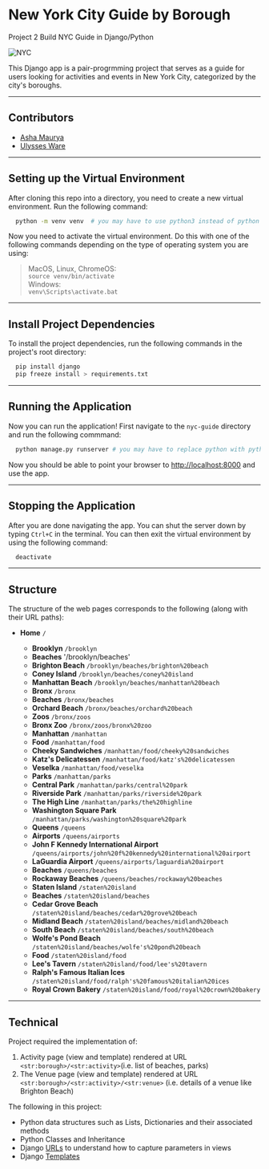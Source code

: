 # New York City Guide by Borough
Project 2 Build NYC Guide in Django/Python

![NYC](https://s-media-cache-ak0.pinimg.com/originals/eb/8f/82/eb8f82555f88f8364929e5e829702caf.jpg)

This Django app is a pair-progrmming project that serves as a guide for users looking for activities and events in New York City, categorized by the city's boroughs.

---

## Contributors ##

- [Asha Maurya](https://github.com/jtc21am)  
- [Ulysses Ware](https://github.com/ThomasWare)

---

## Setting up the Virtual Environment ##

After cloning this repo into a directory, you need to create a new virtual environment. Run the following command:

```bash
  python -m venv venv  # you may have to use python3 instead of python
```

Now you need to activate the virtual environment. Do this with one of the following commands depending on the type of operating system you are using:

> MacOS, Linux, ChromeOS:  
> `source venv/bin/activate`  
> Windows:  
> `venv\Scripts\activate.bat`

---

## Install Project Dependencies ##

To install the project dependencies, run the following commands in the project's root directory:

```bash
  pip install django
  pip freeze install > requirements.txt
```

---

## Running the Application ##

Now you can run the application! First navigate to the `nyc-guide` directory and run the following commmand:

```bash
  python manage.py runserver # you may have to replace python with python3
```

Now you should be able to point your browser to [http://localhost:8000](http://localhost:8000) and use the app.

---

## Stopping the Application ##

After you are done navigating the app. You can shut the server down by typing `Ctrl+C` in the terminal. You can then exit the virtual environment by using the following command:

```bash
  deactivate
```

---

## Structure ##

The structure of the web pages corresponds to the following (along with their URL paths):

- **Home** `/`

  - **Brooklyn** `/brooklyn`
   - **Beaches** '/brooklyn/beaches'
    - **Brighton Beach** `/brooklyn/beaches/brighton%20beach`
    - **Coney Island** `/brooklyn/beaches/coney%20island`
    - **Manhattan Beach** `/brooklyn/beaches/manhattan%20beach`
  - **Bronx** `/bronx`
   - **Beaches** `/bronx/beaches`
    - **Orchard Beach** `/bronx/beaches/orchard%20beach`
   - **Zoos** `/bronx/zoos`
    - **Bronx Zoo** `/bronx/zoos/bronx%20zoo`
  - **Manhattan** `/manhattan`
   - **Food** `/manhattan/food`
    - **Cheeky Sandwiches** `/manhattan/food/cheeky%20sandwiches`
    - **Katz's Delicatessen** `/manhattan/food/katz's%20delicatessen`
    - **Veselka** `/manhattan/food/veselka`
   - **Parks** `/manhattan/parks`
    - **Central Park** `/manhattan/parks/central%20park`
    - **Riverside Park** `/manhattan/parks/riverside%20park`
    - **The High Line** `/manhattan/parks/the%20highline`
    - **Washington Square Park** `/manhattan/parks/washington%20square%20park`
  - **Queens** `/queens`
   - **Airports** `/queens/airports`
    - **John F Kennedy International Airport** `/queens/airports/john%20f%20kennedy%20international%20airport`
    - **LaGuardia Airport** `/queens/airports/laguardia%20airport`
   - **Beaches** `/queens/beaches`
    - **Rockaway Beaches** `/queens/beaches/rockaway%20beaches`
  - **Staten Island** `/staten%20island`
   - **Beaches** `/staten%20island/beaches`
    - **Cedar Grove Beach** `/staten%20island/beaches/cedar%20grove%20beach`
    - **Midland Beach** `/staten%20island/beaches/midland%20beach`
    - **South Beach** `/staten%20island/beaches/south%20beach`
    - **Wolfe's Pond Beach** `/staten%20island/beaches/wolfe's%20pond%20beach`
   - **Food** `/staten%20island/food`
    - **Lee's Tavern** `/staten%20island/food/lee's%20tavern`
    - **Ralph's Famous Italian Ices** `/staten%20island/food/ralph's%20famous%20italian%20ices`
    - **Royal Crown Bakery** `/staten%20island/food/royal%20crown%20bakery`
  
---

## Technical ##
Project required the implementation of:
1. Activity page (view and template) rendered at URL `<str:borough>/<str:activity>`(i.e. list of beaches, parks)
2. The Venue page (view and template) rendered at URL `<str:borough>/<str:activity>/<str:venue>` (i.e. details of a venue like Brighton Beach)

The following  in this project:
- Python data structures such as Lists, Dictionaries and their associated methods
- Python Classes and Inheritance
- Django [URLs](https://docs.djangoproject.com/en/3.2/topics/http/urls/) to understand how to capture parameters in views
- Django [Templates](https://docs.djangoproject.com/en/3.2/ref/templates/language/)